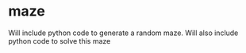 # maze
Will include python code to generate a random maze. Will also include python code to solve this maze
